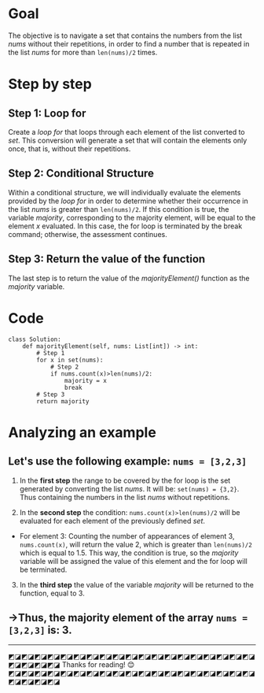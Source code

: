 # Goal
The objective is to navigate a set that contains the numbers from the list *nums* without their repetitions, in order to find a number that is repeated in the list *nums* for more than `len(nums)/2` times.

# Step by step
## Step 1: Loop for
Create a *loop for* that loops through each element of the list converted to *set*. This conversion will generate a set that will contain the elements only once, that is, without their repetitions.

## Step 2: Conditional Structure
Within a conditional structure, we will individually evaluate the elements provided by the *loop for* in order to determine whether their occurrence in the list *nums* is greater than `len(nums)/2`. If this condition is true, the variable *majority*, corresponding to the majority element, will be equal to the element *x* evaluated. In this case, the for loop is terminated by the break command; otherwise, the assessment continues.

## Step 3: Return the value of the function

The last step is to return the value of the *majorityElement()* function as the *majority* variable.

# Code
```
class Solution:
    def majorityElement(self, nums: List[int]) -> int:
        # Step 1
        for x in set(nums):
            # Step 2
            if nums.count(x)>len(nums)/2:
                majority = x
                break
        # Step 3
        return majority
```
# Analyzing an example
## Let's use the following example: `nums = [3,2,3]`
1. In the **first step** the range to be covered by the for loop is the set generated by converting the list *nums*. It will be: `set(nums) = {3,2}`. Thus containing the numbers in the list *nums* without repetitions.

2. In the **second step** the condition: `nums.count(x)>len(nums)/2` will be evaluated for each element of the previously defined *set*.
- For element 3: Counting the number of appearances of element 3, `nums.count(x)`, will return the value 2, which is greater than `len(nums)/2` which is equal to 1.5. This way, the condition is true, so the *majority* variable will be assigned the value of this element and the for loop will be terminated.

3. In the **third step** the value of the variable *majority* will be returned to the function, equal to 3.

## →Thus, the majority element of the array `nums = [3,2,3]` is: 3.

---
◩◪◩◪◩◪◩◪◩◪◩◪◩◪◩◪◩◪◩◪◩◪◩◪◩◪◩◪◩◪◩◪◩◪◩◪◩◪◩◪◩◪◩◪◩◪
Thanks for reading! 😊 
◩◪◩◪◩◪◩◪◩◪◩◪◩◪◩◪◩◪◩◪◩◪◩◪◩◪◩◪◩◪◩◪◩◪◩◪◩◪◩◪◩◪◩◪◩◪
